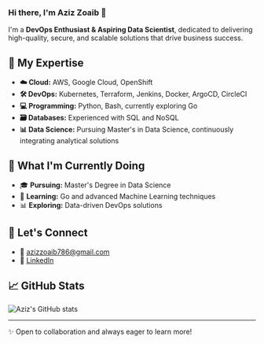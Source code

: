 ### Hi there, I'm Aziz Zoaib 👋

I'm a **DevOps Enthusiast & Aspiring Data Scientist**, dedicated to delivering high-quality, secure, and scalable solutions that drive business success. 

## 🌟 My Expertise

- **☁️ Cloud:** AWS, Google Cloud, OpenShift
- **🛠️ DevOps:** Kubernetes, Terraform, Jenkins, Docker, ArgoCD, CircleCI
- **💻 Programming:** Python, Bash, currently exploring Go
- **🗃️ Databases:** Experienced with SQL and NoSQL
- **📊 Data Science:** Pursuing Master's in Data Science, continuously integrating analytical solutions

## 🚀 What I'm Currently Doing
- 🎓 **Pursuing:** Master's Degree in Data Science
- 📖 **Learning:** Go and advanced Machine Learning techniques
- 📊 **Exploring:** Data-driven DevOps solutions

## 🤝 Let's Connect
- 📧 [azizzoaib786@gmail.com](mailto:azizzoaib786@gmail.com)
- 💼 [LinkedIn](https://www.linkedin.com/in/azizzoaib786)

## 📈 GitHub Stats
![Aziz's GitHub stats](https://github-readme-stats.vercel.app/api?username=azizzoaib786&show_icons=true&theme=radical)

---

✨ Open to collaboration and always eager to learn more!
